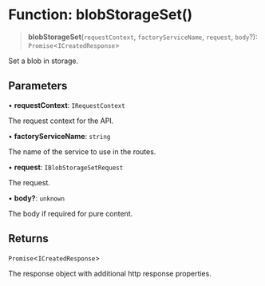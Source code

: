 # Function: blobStorageSet()

> **blobStorageSet**(`requestContext`, `factoryServiceName`, `request`, `body`?): `Promise`\<`ICreatedResponse`\>

Set a blob in storage.

## Parameters

• **requestContext**: `IRequestContext`

The request context for the API.

• **factoryServiceName**: `string`

The name of the service to use in the routes.

• **request**: `IBlobStorageSetRequest`

The request.

• **body?**: `unknown`

The body if required for pure content.

## Returns

`Promise`\<`ICreatedResponse`\>

The response object with additional http response properties.

